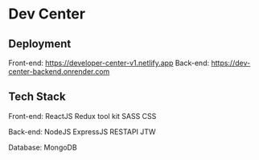 # Dev Center

## Deployment
Front-end: https://developer-center-v1.netlify.app
Back-end: https://dev-center-backend.onrender.com

## Tech Stack
Front-end:
ReactJS
Redux tool kit
SASS CSS


Back-end:
NodeJS ExpressJS
RESTAPI
JTW


Database:
MongoDB
